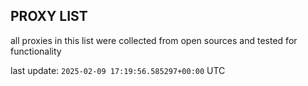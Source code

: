 ## PROXY LIST

all proxies in this list were collected from open sources and tested for functionality

last update: `2025-02-09 17:19:56.585297+00:00` UTC